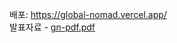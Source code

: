 배포: https://global-nomad.vercel.app/<br/>
발표자료 - [gn-pdf.pdf](https://github.com/Codeit-sprint2-4-5/global-nomad/files/15177996/gn-pdf.pdf)
